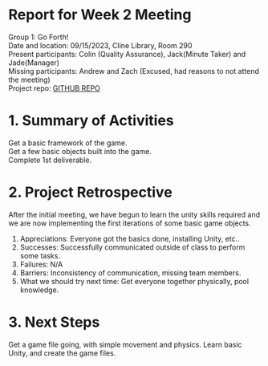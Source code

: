 # Report for Week 2 Meeting
Group 1: Go Forth! <br>
Date and location: 09/15/2023, Cline Library, Room 290 <br>
Present participants: Colin (Quality Assurance), Jack(Minute Taker) and Jade(Manager) <br>
Missing participants: Andrew and Zach (Excused, had reasons to not attend the meeting)<br>
Project repo: [GITHUB REPO](https://github.com/jim245/cs386team1/tree/main) <br>

# 1. Summary of Activities
Get a basic framework of the game. <br>
Get a few basic objects built into the game. <br>
Complete 1st deliverable. <br>

# 2. Project Retrospective
After the initial meeting, we have begun to learn the unity skills required and we are now implementing the first iterations of some basic game objects.

1. Appreciations: Everyone got the basics done, installing Unity, etc.. 
2. Successes: Successfully communicated outside of class to perform some tasks.
3. Failures: N/A
4. Barriers: Inconsistency of communication, missing team members.
5. What we should try next time: Get everyone together physically, pool knowledge.

# 3. Next Steps
Get a game file going, with simple movement and physics. Learn basic Unity, and create the game files.
